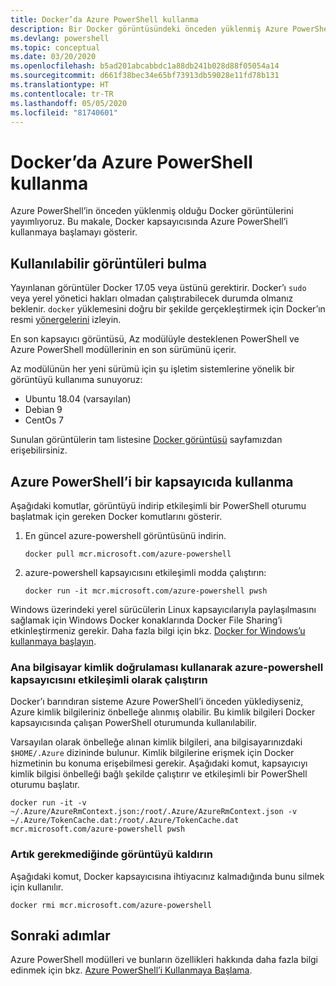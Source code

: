 ```yaml
---
title: Docker’da Azure PowerShell kullanma
description: Bir Docker görüntüsündeki önceden yüklenmiş Azure PowerShell’i kullanma.
ms.devlang: powershell
ms.topic: conceptual
ms.date: 03/20/2020
ms.openlocfilehash: b5ad201abcabbdc1a88db241b028d88f05054a14
ms.sourcegitcommit: d661f38bec34e65bf73913db59028e11fd78b131
ms.translationtype: HT
ms.contentlocale: tr-TR
ms.lasthandoff: 05/05/2020
ms.locfileid: "81740601"
---
```

# <a name="using-azure-powershell-in-docker"></a>Docker’da Azure PowerShell kullanma

Azure PowerShell’in önceden yüklenmiş olduğu Docker görüntülerini yayımlıyoruz. Bu makale, Docker kapsayıcısında Azure PowerShell’i kullanmaya başlamayı gösterir.

## <a name="finding-available-images"></a>Kullanılabilir görüntüleri bulma

Yayınlanan görüntüler Docker 17.05 veya üstünü gerektirir. Docker’ı `sudo` veya yerel yönetici hakları olmadan çalıştırabilecek durumda olmanız beklenir. `docker` yüklemesini doğru bir şekilde gerçekleştirmek için Docker’ın resmi [yönergelerini][install] izleyin.

En son kapsayıcı görüntüsü, Az modülüyle desteklenen PowerShell ve Azure PowerShell modüllerinin en son sürümünü içerir.

Az modülünün her yeni sürümü için şu işletim sistemlerine yönelik bir görüntüyü kullanıma sunuyoruz:

- Ubuntu 18.04 (varsayılan)
- Debian 9
- CentOs 7

Sunulan görüntülerin tam listesine [Docker görüntüsü][az image] sayfamızdan erişebilirsiniz.

## <a name="using-azure-powershell-in-a-container"></a>Azure PowerShell’i bir kapsayıcıda kullanma

Aşağıdaki komutlar, görüntüyü indirip etkileşimli bir PowerShell oturumu başlatmak için gereken Docker komutlarını gösterir.

1. En güncel azure-powershell görüntüsünü indirin.

   ```console
   docker pull mcr.microsoft.com/azure-powershell
   ```

1. azure-powershell kapsayıcısını etkileşimli modda çalıştırın:

   ```console
   docker run -it mcr.microsoft.com/azure-powershell pwsh
   ```

Windows üzerindeki yerel sürücülerin Linux kapsayıcılarıyla paylaşılmasını sağlamak için Windows Docker konaklarında Docker File Sharing’i etkinleştirmeniz gerekir. Daha fazla bilgi için bkz. [Docker for Windows’u kullanmaya başlayın][file-sharing].

### <a name="run-the-azure-powershell-container-interactively-using-host-authentication"></a>Ana bilgisayar kimlik doğrulaması kullanarak azure-powershell kapsayıcısını etkileşimli olarak çalıştırın

Docker’ı barındıran sisteme Azure PowerShell’i önceden yüklediyseniz, Azure kimlik bilgileriniz önbelleğe alınmış olabilir. Bu kimlik bilgileri Docker kapsayıcısında çalışan PowerShell oturumunda kullanılabilir.

Varsayılan olarak önbelleğe alınan kimlik bilgileri, ana bilgisayarınızdaki `$HOME/.Azure` dizininde bulunur. Kimlik bilgilerine erişmek için Docker hizmetinin bu konuma erişebilmesi gerekir. Aşağıdaki komut, kapsayıcıyı kimlik bilgisi önbelleği bağlı şekilde çalıştırır ve etkileşimli bir PowerShell oturumu başlatır.

```console
docker run -it -v ~/.Azure/AzureRmContext.json:/root/.Azure/AzureRmContext.json -v ~/.Azure/TokenCache.dat:/root/.Azure/TokenCache.dat mcr.microsoft.com/azure-powershell pwsh
```

### <a name="remove-the-image-when-no-longer-needed"></a>Artık gerekmediğinde görüntüyü kaldırın

Aşağıdaki komut, Docker kapsayıcısına ihtiyacınız kalmadığında bunu silmek için kullanılır.

```console
docker rmi mcr.microsoft.com/azure-powershell
```

## <a name="next-steps"></a>Sonraki adımlar

Azure PowerShell modülleri ve bunların özellikleri hakkında daha fazla bilgi edinmek için bkz. [Azure PowerShell’i Kullanmaya Başlama](get-started-azureps.md).

<!-- link references -->
[install]: https://docs.docker.com/engine/installation/
[powershell image]: https://hub.docker.com/_/microsoft-powershell
[az image]: https://hub.docker.com/_/microsoft-azure-powershell
[file-sharing]: https://docs.docker.com/docker-for-windows/#file-sharing
